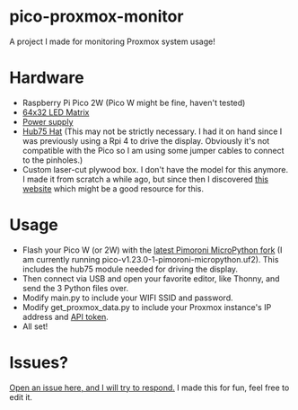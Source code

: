 # pico-proxmox-monitor
A project I made for monitoring Proxmox system usage!

# Hardware
- Raspberry Pi Pico 2W (Pico W might be fine, haven't tested)
- [64x32 LED Matrix](https://www.adafruit.com/product/2279)
- [Power supply](https://www.adafruit.com/product/1466)
- [Hub75 Hat](https://www.digikey.com/en/products/detail/adafruit-industries-llc/3211/8535237?utm_adgroup=&utm_source=google&utm_medium=cpc&utm_campaign=PMax%20Shopping_Product_Low%20ROAS%20Categories&utm_term=&utm_content=&utm_id=go_cmp-20243063506_adg-_ad-__dev-c_ext-_prd-8535237_sig-CjwKCAjwx4O4BhAnEiwA42SbVJyumFphNeKcb4d-vKaA66kscJa-CfjE17rJQ32VC_XsbUS2cKx_gBoCTdoQAvD_BwE&gad_source=1&gclid=CjwKCAjwx4O4BhAnEiwA42SbVJyumFphNeKcb4d-vKaA66kscJa-CfjE17rJQ32VC_XsbUS2cKx_gBoCTdoQAvD_BwE) (This may not be strictly necessary. I had it on hand since I was previously using a Rpi 4 to drive the display. Obviously it's not compatible with the Pico so I am using some jumper cables to connect to the pinholes.)
- Custom laser-cut plywood box. I don't have the model for this anymore. I made it from scratch a while ago, but since then I discovered [this website](https://en.makercase.com/#/) which might be a good resource for this.

# Usage
- Flash your Pico W (or 2W) with the [latest Pimoroni MicroPython fork](https://github.com/pimoroni/pimoroni-pico/releases/) (I am currently running pico-v1.23.0-1-pimoroni-micropython.uf2). This includes the hub75 module needed for driving the display.
- Then connect via USB and open your favorite editor, like Thonny, and send the 3 Python files over.
- Modify main.py to include your WIFI SSID and password.
- Modify get_proxmox_data.py to include your Proxmox instance's IP address and [API token](https://pve.proxmox.com/wiki/Proxmox_VE_API).
- All set!

# Issues?
[Open an issue here, and I will try to respond.](https://github.com/R2bEEaton/pico-proxmox-monitor/issues) I made this for fun, feel free to edit it.
